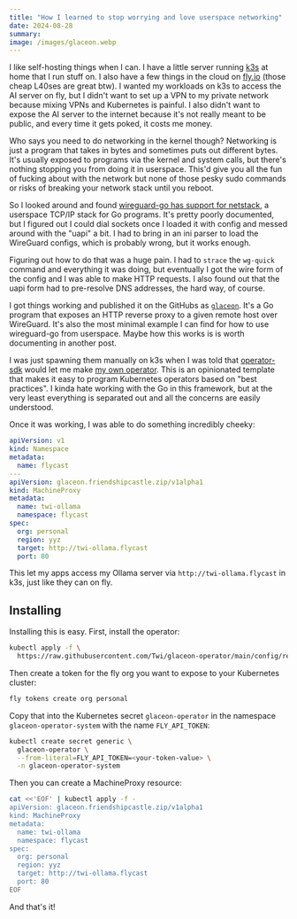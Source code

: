 ```yaml
---
title: "How I learned to stop worrying and love userspace networking"
date: 2024-08-28
summary:
image: /images/glaceon.webp
---
```


I like self-hosting things when I can. I have a little server running [k3s](https://k3s.io/) at home that I run stuff on. I also have a few things in the cloud on [fly.io](https://fly.io) (those cheap L40ses are great btw). I wanted my workloads on k3s to access the AI server on fly, but I didn't want to set up a VPN to my private network because mixing VPNs and Kubernetes is painful. I also didn't want to expose the AI server to the internet because it's not really meant to be public, and every time it gets poked, it costs me money.

Who says you need to do networking in the kernel though? Networking is just a program that takes in bytes and sometimes puts out different bytes. It's usually exposed to programs via the kernel and system calls, but there's nothing stopping you from doing it in userspace. This'd give you all the fun of fucking about with the network but none of those pesky sudo commands or risks of breaking your network stack until you reboot.

So I looked around and found [wireguard-go has support for netstack](golang.zx2c4.com/wireguard/tun/netstack), a userspace TCP/IP stack for Go programs. It's pretty poorly documented, but I figured out I could dial sockets once I loaded it with config and messed around with the "uapi" a bit. I had to bring in an ini parser to load the WireGuard configs, which is probably wrong, but it works enough.

Figuring out how to do that was a huge pain. I had to `strace` the `wg-quick` command and everything it was doing, but eventually I got the wire form of the config and I was able to make HTTP requests. I also found out that the uapi form had to pre-resolve DNS addresses, the hard way, of course.

I got things working and published it on the GitHubs as [`glaceon`](https://github.com/Twi/glaceon). It's a Go program that exposes an HTTP reverse proxy to a given remote host over WireGuard. It's also the most minimal example I can find for how to use wireguard-go from userspace. Maybe how this works is is worth documenting in another post.

I was just spawning them manually on k3s when I was told that [operator-sdk](https://sdk.operatorframework.io/) would let me make [my own operator](https://github.com/Twi/glaceon-operator). This is an opinionated template that makes it easy to program Kubernetes operators based on "best practices". I kinda hate working with the Go in this framework, but at the very least everything is separated out and all the concerns are easily understood.

Once it was working, I was able to do something incredibly cheeky:

```yaml
apiVersion: v1
kind: Namespace
metadata:
  name: flycast
---
apiVersion: glaceon.friendshipcastle.zip/v1alpha1
kind: MachineProxy
metadata:
  name: twi-ollama
  namespace: flycast
spec:
  org: personal
  region: yyz
  target: http://twi-ollama.flycast
  port: 80
```

This let my apps access my Ollama server via `http://twi-ollama.flycast` in k3s, just like they can on fly.

## Installing

Installing this is easy. First, install the operator:

```sh
kubectl apply -f \
  https://raw.githubusercontent.com/Twi/glaceon-operator/main/config/rendered.yaml
```

Then create a token for the fly org you want to expose to your Kubernetes cluster:

```sh
fly tokens create org personal
```

Copy that into the Kubernetes secret `glaceon-operator` in the namespace `glaceon-operator-system` with the name `FLY_API_TOKEN`:

```sh
kubectl create secret generic \
  glaceon-operator \
  --from-literal=FLY_API_TOKEN=<your-token-value> \
  -n glaceon-operator-system
```

Then you can create a MachineProxy resource:

```sh
cat <<'EOF' | kubectl apply -f -
apiVersion: glaceon.friendshipcastle.zip/v1alpha1
kind: MachineProxy
metadata:
  name: twi-ollama
  namespace: flycast
spec:
  org: personal
  region: yyz
  target: http://twi-ollama.flycast
  port: 80
EOF
```

And that's it!
